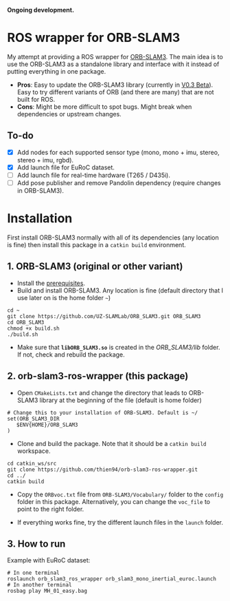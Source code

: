 **Ongoing development.**

# ROS wrapper for ORB-SLAM3

My attempt at providing a ROS wrapper for [ORB-SLAM3](https://github.com/UZ-SLAMLab/ORB_SLAM3). The main idea is to use the ORB-SLAM3 as a standalone library and interface with it instead of putting everything in one package.

- **Pros**: Easy to update the ORB-SLAM3 library (currently in [V0.3 Beta](https://github.com/UZ-SLAMLab/ORB_SLAM3#orb-slam3)). Easy to try different variants of ORB (and there are many) that are not built for ROS.
- **Cons**: Might be more difficult to spot bugs. Might break when dependencies or upstream changes.


## To-do
- [x] Add nodes for each supported sensor type (mono, mono + imu, stereo, stereo + imu, rgbd).
- [x] Add launch file for EuRoC dataset.
- [ ] Add launch file for real-time hardware (T265 / D435i).
- [ ] Add pose publisher and remove Pandolin dependency (require changes in ORB-SLAM3).

# Installation
First install ORB-SLAM3 normally with all of its dependencies (any location is fine) then install this package in a ```catkin build``` environment.

## 1. ORB-SLAM3 (original or other variant)
- Install the [prerequisites](https://github.com/UZ-SLAMLab/ORB_SLAM3#2-prerequisites).
- Build and install ORB-SLAM3. Any location is fine (default directory that I use later on is the home folder `~`)
```
cd ~
git clone https://github.com/UZ-SLAMLab/ORB_SLAM3.git ORB_SLAM3
cd ORB_SLAM3
chmod +x build.sh
./build.sh
```
- Make sure that **`libORB_SLAM3.so`** is created in the *ORB_SLAM3/lib* folder. If not, check and rebuild the package.

## 2. orb-slam3-ros-wrapper (this package)
- Open `CMakeLists.txt` and change the directory that leads to ORB-SLAM3 library at the beginning of the file (default is home folder)
```
# Change this to your installation of ORB-SLAM3. Default is ~/
set(ORB_SLAM3_DIR
   $ENV{HOME}/ORB_SLAM3
)
```
- Clone and build the package. Note that it should be a `catkin build` workspace.

```
cd catkin_ws/src
git clone https://github.com/thien94/orb-slam3-ros-wrapper.git
cd ../
catkin build
```
- Copy the `ORBvoc.txt` file from `ORB-SLAM3/Vocabulary/` folder to the `config` folder in this package. Alternatively, you can change the `voc_file` to point to the right folder.

- If everything works fine, try the different launch files in the `launch` folder.

## 3. How to run
Example with EuRoC dataset:
```
# In one terminal
roslaunch orb_slam3_ros_wrapper orb_slam3_mono_inertial_euroc.launch
# In another terminal
rosbag play MH_01_easy.bag
```

